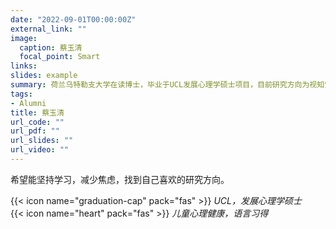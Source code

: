 ```yaml
---
date: "2022-09-01T00:00:00Z"
external_link: ""
image:
  caption: 蔡玉清
  focal_point: Smart
links:
slides: example
summary: 荷兰乌特勒支大学在读博士，毕业于UCL发展心理学硕士项目，目前研究方向为视知觉、注意、瞳孔测量，对社会经济地位和open science相关研究也很感兴趣
tags:
- Alumni
title: 蔡玉清
url_code: ""
url_pdf: ""
url_slides: ""
url_video: ""
---
```

希望能坚持学习，减少焦虑，找到自己喜欢的研究方向。

{{< icon name="graduation-cap" pack="fas" >}} _UCL，发展心理学硕士_  
{{< icon name="heart" pack="fas" >}} _儿童心理健康，语言习得_  


